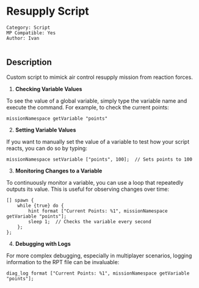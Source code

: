 # Resupply Script

```
Category: Script
MP Compatible: Yes
Author: Ivan
```

<image here>

## Description

Custom script to mimick air control resupply mission from reaction forces.

1. **Checking Variable Values**

To see the value of a global variable, simply type the variable name and execute the command. For example, to check the current points:
```
missionNamespace getVariable "points"
```

2. **Setting Variable Values**

If you want to manually set the value of a variable to test how your script reacts, you can do so by typing:
```
missionNamespace setVariable ["points", 100];  // Sets points to 100
```

3. **Monitoring Changes to a Variable**

To continuously monitor a variable, you can use a loop that repeatedly outputs its value. This is useful for observing changes over time:
```
[] spawn {
    while {true} do {
        hint format ["Current Points: %1", missionNamespace getVariable "points"];
        sleep 1;  // Checks the variable every second
    };
};
```

4. **Debugging with Logs**

For more complex debugging, especially in multiplayer scenarios, logging information to the RPT file can be invaluable:
```
diag_log format ["Current Points: %1", missionNamespace getVariable "points"];
```
